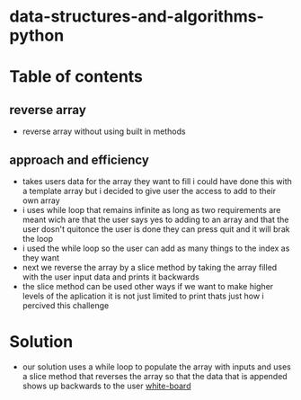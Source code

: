 # data-structures-and-algorithms-python
# Table of contents 
## reverse array 
* reverse array without using built in methods 
## approach and efficiency
* takes users data for the array they want to fill i could have done this with a template array but i decided to give user the access to add to their own array
* i uses while loop that remains infinite as long as two requirements are meant wich are that the user says yes to adding to an array and that the user dosn't quitonce the user is done they can press quit and it will brak the loop 
* i used the while loop so the user can add as many things to the index as they want 
* next we reverse the array by a slice method by taking the array filled with the user input data and prints it backwards
* the slice method can be used other ways if we want to make higher levels of the aplication it is not just limited to print thats just how i percived this challenge
# Solution
* our solution uses a while loop to populate the array with inputs and uses a slice method that reverses the array so that the data that is appended shows up backwards to the user 
[white-board](assests/screenshot.jpeg)